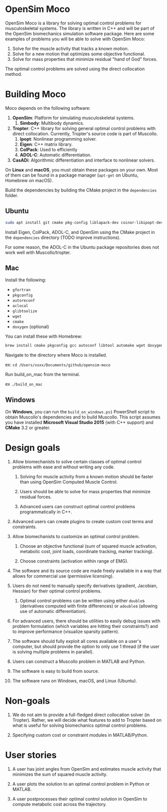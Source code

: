 OpenSim Moco
============

OpenSim Moco is a library for solving optimal control problems for 
musculoskeletal systems. The library is written in C++ and will be part of 
the OpenSim biomechanics simulation software package. Here are some examples of 
problems you will be able to solve with OpenSim Moco:

1. Solve for the muscle activity that tracks a known motion.
2. Solve for a new motion that optimizes some objective functional.
3. Solve for mass properties that minimize residual "hand of God" forces.

The optimal control problems are solved using the direct collocation method.

Building Moco
=============

Moco depends on the following software:

1. **OpenSim**: Platform for simulating musculoskeletal systems.
   1. **Simbody**: Multibody dynamics.
2. **Tropter**: C++ library for solving general optimal control problems with 
direct collocation. Currently, Tropter's source code is part of Muscollo.
   1. **Ipopt**: Nonlinear programming solver.
   2. **Eigen**: C++ matrix library.
   3. **ColPack**: Used to efficiently 
   4. **ADOL-C**: Automatic differentiation.
3. **CasADi**: Algorithmic differentiation and interface to nonlinear solvers.

On **Linux** and **macOS**, you must obtain these packages on your own. Most of
them can be found in a package manager (`apt-get` on Ubuntu, Homebrew on macOS).

Build the dependencies by building the CMake project in the `dependencies`
folder.

Ubuntu
------

```bash
sudo apt install git cmake pkg-config liblapack-dev coinor-libipopt-dev
```

Install Eigen, ColPack, ADOL-C, and OpenSim using the CMake project in the
`dependencies` directory (TODO improve instructions).

For some reason, the ADOL-C in the Ubuntu package repositories does not work well
with Muscollo/tropter.

Mac
---

Install the following:
- `gfortran`
- `pkgconfig`
- `autoreconf`
- `aclocal`
- `glibtoolize`
- `wget`
- `cmake`
- `doxygen` (optional)

You can install these with Homebrew:

```bash
brew install cmake pkgconfig gcc autoconf libtool automake wget doxygen
```

Navigate to the directory where Moco is installed.


ex: `cd /Users/xxxx/Documents/github/opensim-moco`

Run build_on_mac from the terminal.

ex `./build_on_mac`


Windows
-------

On **Windows**, you can run the `build_on_windows.ps1` PowerShell script to 
obtain Muscollo's dependencies and to build Muscollo. This script assumes you
have installed **Microsoft Visual Studio 2015** (with C++ support) and **CMake**
3.2 or greater.

Design goals
============

1. Allow biomechanists to solve certain classes of optimal control problems with
   ease and without writing any code.

   1. Solving for muscle activity from a known motion should be faster than 
      using OpenSim Computed Muscle Control.
      
   2. Users should be able to solve for mass properties that minimize 
      residual forces.
      
   3. Advanced users can construct optimal control problems programmatically in
      C++.
   
3. Advanced users can create plugins to create custom cost terms and 
   constraints.
      
2. Allow biomechanists to customize an optimal control problem.

   1. Choose an objective functional (sum of squared muscle activation, 
      metabolic cost, joint loads, coordinate tracking, marker tracking).
      
   2. Choose constraints (activation within range of EMG).
      
3. The software and its source code are made freely available in a way that 
   allows for commercial use (permissive licensing).
   
4. Users do not need to manually specify derivatives (gradient, Jacobian, 
   Hessian) for their optimal control problems.
   
   1. Optimal control problems can be written using either `double`s 
      (derivatives computed with finite differences) or `adouble`s (allowing use
      of automatic differentiation).

5. For advanced users, there should be utilities to easily debug issues with 
   problem formulation (which variables are hitting their constraints?) and to 
   improve performance (visualize sparsity pattern).
   
6. The software should fully exploit all cores available on a user's 
   computer, but should provide the option to only use 1 thread (if the user is 
   solving multiple problems in parallel).
   
7. Users can construct a Muscollo problem in MATLAB and Python.

8. The software is easy to build from source.

9. The software runs on Windows, macOS, and Linux (Ubuntu).

Non-goals
=========

1. We do not aim to provide a full-fledged direct collocation solver (in 
   Tropter). Rather, we will decide what features to add to Tropter based on 
   what is useful for solving biomechanics optimal control problems.
    
2. Specifying custom cost or constraint modules in MATLAB/Python.

User stories
============

1. A user has joint angles from OpenSim and estimates muscle activity
   that minimizes the sum of squared muscle activity.
 
2. A user plots the solution to an optimal control problem in Python or MATLAB.
   
3. A user postprocesses their optimal control solution in OpenSim to compute 
   metabolic cost across the trajectory.

